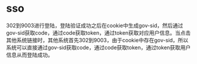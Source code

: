 # sso

302到9003进行登陆，登陆验证成功之后在cookie中生成gov-sid，然后通过gov-sid获取code，通过code获取token，通过token获取对应用户信息。当点击其他系统链接时，其他系统首先302到9003，由于cookie中存在gov-sid，所以系统可以直接通过gov-sid获取code，通过code获取token，通过token获取用户信息从而登陆成功。


